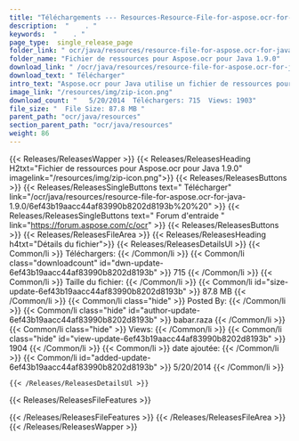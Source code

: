 ```yaml
---
title: "Téléchargements --- Resources-Resource-File-for-aspose.ocr-for-Java-1.9.0." 
description:  "    . " 
keywords:  "    . " 
page_type:  single_release_page
folder_link: " ocr/java/resources/resource-file-for-aspose.ocr-for-java-1.9.0/"
folder_name: "Fichier de ressources pour Aspose.ocr pour Java 1.9.0"
download_link: " /ocr/java/resources/resource-file-for-aspose.ocr-for-java-1.9.0/6ef43b19aacc44af83990b8202d8193b"
download_text: " Télécharger"
intro_text: "Aspose.ocr pour Java utilise un fichier de ressources pour effectuer des opérations OCR contre le i ..."
image_link: "/resources/img/zip-icon.png"
download_count: "   5/20/2014  Téléchargers: 715  Views: 1903"
file_size: "  File Size: 87.8 MB "
parent_path: "ocr/java/resources"
section_parent_path: "ocr/java/resources"
weight: 86
---
```


{{< Releases/ReleasesWapper >}}
  {{< Releases/ReleasesHeading H2txt="Fichier de ressources pour Aspose.ocr pour Java 1.9.0" imagelink="/resources/img/zip-icon.png">}}
  {{< Releases/ReleasesButtons >}}
    {{< Releases/ReleasesSingleButtons text=" Télécharger" link="/ocr/java/resources/resource-file-for-aspose.ocr-for-java-1.9.0/6ef43b19aacc44af83990b8202d8193b%20%20" >}}
    {{< Releases/ReleasesSingleButtons text=" Forum d'entraide " link="https://forum.aspose.com/c/ocr" >}}
  {{< Releases/ReleasesButtons >}}
  {{< Releases/ReleasesFileArea >}}
    {{< Releases/ReleasesHeading h4txt="Détails du fichier">}}
    {{< Releases/ReleasesDetailsUl >}}
            {{< Common/li  >}} Téléchargers: {{< /Common/li >}} 
      {{< Common/li class="downloadcount" id="dwn-update-6ef43b19aacc44af83990b8202d8193b" >}} 715 {{< /Common/li >}} 
      {{< Common/li  >}} Taille du fichier: {{< /Common/li >}} 
      {{< Common/li id="size-update-6ef43b19aacc44af83990b8202d8193b" >}} 87.8 MB {{< /Common/li >}} 
      {{< Common/li  class="hide" >}} Posted By: {{< /Common/li >}} 
      {{< Common/li class="hide" id="author-update-6ef43b19aacc44af83990b8202d8193b" >}} babar.raza {{< /Common/li >}} 
      {{< Common/li class="hide"  >}} Views: {{< /Common/li >}} 
      {{< Common/li class="hide" id="view-update-6ef43b19aacc44af83990b8202d8193b" >}} 1904 {{< /Common/li >}} 
      {{< Common/li  >}} date ajoutée: {{< /Common/li >}} 
      {{< Common/li id="added-update-6ef43b19aacc44af83990b8202d8193b" >}} 5/20/2014 {{< /Common/li >}} 

    {{< /Releases/ReleasesDetailsUl >}}

  {{< Releases/ReleasesFileFeatures >}}
      
  {{< /Releases/ReleasesFileFeatures >}}
 {{< /Releases/ReleasesFileArea >}}
{{< /Releases/ReleasesWapper >}}


